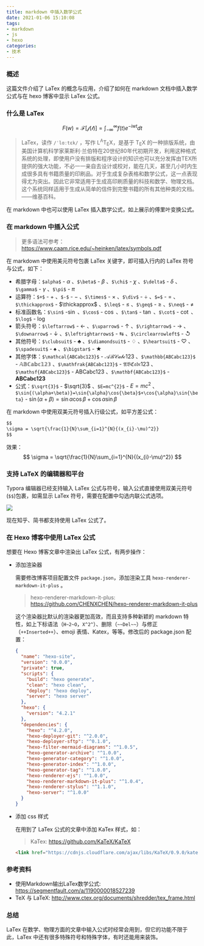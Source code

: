 ```yaml
---
title: markdown 中插入数学公式
date: 2021-01-06 15:10:08
tags:
- markdown
- js
- hexo
categories:
- 技术
---
```


<link href="https://cdnjs.cloudflare.com/ajax/libs/KaTeX/0.9.0/katex.min.css"  rel="stylesheet"/>

### 概述

这篇文件介绍了 LaTex 的概念与应用，介绍了如何在 markdown 文档中插入数学公式与在 hexo 博客中显示 LaTex 公式。



### 什么是 LaTex

$$
F(w)=\mathcal{F[f(t)]}={\int^{\infty}_{-\infty}}f(t)e^{-iwt}dt
$$

> LaTex，读作 `/ˈlɑːtɛk/` ，写作 L<sup>A</sup>T<sub>E</sub>X，是基于 T<sub>E</sub>X 的一种排版系统，由美国计算机科学家莱斯利·兰伯特在20世纪80年代初期开发，利用这种格式系统的处理，即使用户没有排版和程序设计的知识也可以充分发挥由TEX所提供的强大功能，不必一一亲自去设计或校对，能在几天，甚至几小时内生成很多具有书籍质量的印刷品。对于生成复杂表格和数学公式，这一点表现得尤为突出。因此它非常适用于生成高印刷质量的科技和数学、物理文档。这个系统同样适用于生成从简单的信件到完整书籍的所有其他种类的文档。——维基百科。

在 markdown 中也可以使用 LaTex 插入数学公式，如上展示的傅里叶变换公式。

<!-- more -->



### 在 markdown 中插入公式

> 更多语法可参考：<https://www.caam.rice.edu/~heinken/latex/symbols.pdf> 

在 markdown 中使用美元符号包裹 LaTex 关键字，即可插入行内的 LaTex 符号与公式，如下：

- 希腊字母：`$alpha$` - $\alpha$ 、`$\beta$` - $\beta$ 、`$\chi$` - $\chi$ 、`$\delta$` - $\delta$ 、`$\gamma$` - $\gamma$ 、`$\pi$` - $\pi$ 
- 运算符：`$+$` - $+$ 、`$-$` - $-$ 、`$\times$` - $\times$ 、`$\div$` - $\div$ 、`$=$` - $=$ 、`$\thickapprox$` - $\thickapprox$ 、`$\leq$` - $\leq$ 、`$\geq$` - $\geq$ 、`$\neq$` - $\neq$ 
- 标准函数名：`$\sin$` -$\sin$ 、`$\cos$` - $\cos$ 、`$\tan$` - $\tan$ 、`$\cot$` - $\cot$ 、`$\log$` - $\log$ 
- 箭头符号：`$\leftarrow$` - $\leftarrow$ 、`$\uparrow$` - $\uparrow$ 、`$\rightarrow$` - $\rightarrow$ 、`$\downarrow$` - $\downarrow$ 、`$\leftrightarrows$` - $\leftrightarrows$ 、`$\circlearrowleft$` - $\circlearrowleft$ 
- 其他符号：`$\clubsuit$` - $\clubsuit$ 、`$\diamondsuit$` - $\diamondsuit$ 、`$\heartsuit$` - $\heartsuit$ 、`$\spadesuit$` - $\spadesuit$ 、`$\bigstar$` - $\bigstar$ 
- 其他字体：`$\mathcal{ABCabc123}$` -  $\mathcal{ABCabc123}$ 、`$\mathbb{ABCabc123}$` - $\mathbb{ABCabc123}$ 、`$\mathfrak{ABCabc123}$` - $\mathfrak{ABCabc123}$ 、`$\mathsf{ABCabc123}$` - $\mathsf{ABCabc123}$ 、`$\mathbf{ABCabc123}$` - $\mathbf{ABCabc123}$ 
- 公式：`$\sqrt{3}$` - $\sqrt{3}$ 、`$E=mc^{2}$` - $E=mc^{2}$ 、`$\sin{(\alpha+\beta)}=\sin{\alpha}\cos{\beta}$+\cos{\alpha}\sin{\beta}` - $\sin{(\alpha+\beta)}=\sin{\alpha}\cos{\beta}+\cos{\alpha}\sin{\beta}$ 

在 markdown 中使用双美元符号插入行级公式，如平方差公式：

```markdown
$$
\sigma = \sqrt{\frac{1}{N}\sum_{i=1}^{N}{(x_{i}-\mu)^2}}
$$
```

效果：
$$
\sigma = \sqrt{\frac{1}{N}\sum_{i=1}^{N}{(x_{i}-\mu)^2}}
$$


### 支持 LaTeX 的编辑器和平台

Typora 编辑器已经支持输入 LaTex 公式与符号，输入公式直接使用双美元符号(`$$`)包裹，如需显示 LaTex 符号，需要在配置中勾选内联公式选项。

![](http://blog-images.qiniu.wqf31415.xyz/typora_setting_latex.png)

现在知乎、简书都支持使用 LaTex 公式了。



### 在 Hexo 博客中使用 LaTex 公式

想要在 Hexo 博客文章中渲染出 LaTex 公式，有两步操作：

- 添加渲染器

  需要修改博客项目配置文件 `package.json`，添加渲染工具 `hexo-renderer-markdown-it-plus` 。

  > hexo-renderer-markdown-it-plus: <https://github.com/CHENXCHEN/hexo-renderer-markdown-it-plus> 

  这个渲染器比默认的渲染器更加高效，而且支持多种新颖的 markdown 特性，如上下标语法（`H~2~O`，`X^2^`）、删除（`~~Del~~`）与修正（`++Inserted++`）、emoji 表情、Katex，等等。修改后的 package.json 配置：

  ```json
  {
    "name": "hexo-site",
    "version": "0.0.0",
    "private": true,
    "scripts": {
      "build": "hexo generate",
      "clean": "hexo clean",
      "deploy": "hexo deploy",
      "server": "hexo server"
    },
    "hexo": {
      "version": "4.2.1"
    },
    "dependencies": {
      "hexo": "^4.2.0",
      "hexo-deployer-git": "^2.0.0",
      "hexo-deployer-sftp": "^0.1.0",
      "hexo-filter-mermaid-diagrams": "^1.0.5",
      "hexo-generator-archive": "^1.0.0",
      "hexo-generator-category": "^1.0.0",
      "hexo-generator-index": "^1.0.0",
      "hexo-generator-tag": "^1.0.0",
      "hexo-renderer-ejs": "^1.0.0",
      "hexo-renderer-markdown-it-plus": "^1.0.4",
      "hexo-renderer-stylus": "^1.1.0",
      "hexo-server": "^1.0.0"
    }
  }
  ```

- 添加 css 样式

  在用到了 LaTex 公式的文章中添加  KaTex 样式，如：

  > KaTex: <https://github.com/KaTeX/KaTeX> 

  ```html
  <link href="https://cdnjs.cloudflare.com/ajax/libs/KaTeX/0.9.0/katex.min.css"  rel="stylesheet"/>
  ```

  

### 参考资料

- 使用Markdown输出LaTex数学公式: <https://segmentfault.com/a/1190000018527239> 
- TeX 与 LaTeX: <http://www.ctex.org/documents/shredder/tex_frame.html> 



### 总结

LaTex 在数学、物理方面的文章中输入公式时经常会用到，但它的功能不限于此，LaTex 中还有很多特殊符号和特殊字体，有时还能用来装饰。